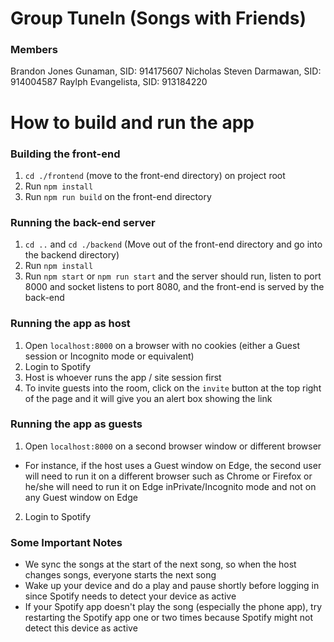 # Group TuneIn (Songs with Friends)

### Members
Brandon Jones Gunaman, SID: 914175607
Nicholas Steven Darmawan, SID: 914004587
Raylph Evangelista, SID: 913184220

# How to build and run the app

### Building the front-end
1. `cd ./frontend` (move to the front-end directory) on project root
2. Run `npm install`
3. Run `npm run build` on the front-end directory

### Running the back-end server
1. `cd ..` and `cd ./backend` (Move out of the front-end directory and go into the backend directory)
2. Run `npm install`
3. Run `npm start` or `npm run start` and the server should run, listen to port 8000 and socket listens to port 8080, and the front-end is served by the back-end

### Running the app as host
1. Open `localhost:8000` on a browser with no cookies (either a Guest session or Incognito mode or equivalent)
2. Login to Spotify
3. Host is whoever runs the app / site session first
4. To invite guests into the room, click on the `invite` button at the top right of the page and it will give you an alert box showing the link 

### Running the app as guests
1. Open `localhost:8000` on a second browser window or different browser
- For instance, if the host uses a Guest window on Edge, the second user will need to run it on a different browser such as Chrome or Firefox or he/she will need to run it on Edge inPrivate/Incognito mode and not on any Guest window on Edge
2. Login to Spotify

### Some Important Notes
- We sync the songs at the start of the next song, so when the host changes songs, everyone starts the next song
- Wake up your device and do a play and pause shortly before logging in since Spotify needs to detect your device as active
- If your Spotify app doesn't play the song (especially the phone app), try restarting the Spotify app one or two times because Spotify might not detect this device as active

